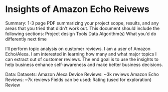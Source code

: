 # Insights of Amazon Echo Reivews

Summary: 1-3 page PDF summarizing your project scope, results, and any areas that you tried that didn't work out. This document should include the following sections:
Project design
Tools
Data
Algorithm(s)
What you'd do differently next time


I’ll perform topic analysis on customer reviews. I am a user of Amazon Echo/Alexa. I am interested in learning how many and what major topics I can extract out of customer reviews. The end goal is to use the insights to help business enhance self-awareness and make better business decisions. 

Data: 
Datasets: 
Amazon Alexa Device Reviews: ~3k reviews 
Amazon Echo Reviews: ~7k reviews
Fields can be used: 
Rating (used for exploration)
Review 

